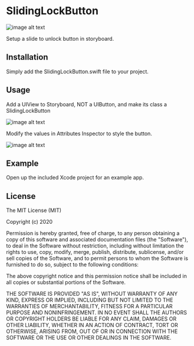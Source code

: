 # SlidingLockButton

![image alt text](http://thirdgene.com/mmtools/mmslidingbutton/screens/example.gif)

Setup a slide to unlock button in storyboard.

## Installation

Simply add the SlidingLockButton.swift file to your project.

## Usage

Add a UIView to Storyboard, NOT a UIButton, and make its class a SlidingLockButton

![image alt text](http://thirdgene.com/mmtools/mmslidingbutton/screens/1.png)

Modify the values in Attributes Inspector to style the button.

![image alt text](http://thirdgene.com/mmtools/mmslidingbutton/screens/2.png)

## Example

Open up the included Xcode project for an example app.

## License

The MIT License (MIT)

Copyright (c) 2020

Permission is hereby granted, free of charge, to any person obtaining a copy
of this software and associated documentation files (the "Software"), to deal
in the Software without restriction, including without limitation the rights
to use, copy, modify, merge, publish, distribute, sublicense, and/or sell
copies of the Software, and to permit persons to whom the Software is
furnished to do so, subject to the following conditions:

The above copyright notice and this permission notice shall be included in all
copies or substantial portions of the Software.

THE SOFTWARE IS PROVIDED "AS IS", WITHOUT WARRANTY OF ANY KIND, EXPRESS OR
IMPLIED, INCLUDING BUT NOT LIMITED TO THE WARRANTIES OF MERCHANTABILITY,
FITNESS FOR A PARTICULAR PURPOSE AND NONINFRINGEMENT. IN NO EVENT SHALL THE
AUTHORS OR COPYRIGHT HOLDERS BE LIABLE FOR ANY CLAIM, DAMAGES OR OTHER
LIABILITY, WHETHER IN AN ACTION OF CONTRACT, TORT OR OTHERWISE, ARISING FROM,
OUT OF OR IN CONNECTION WITH THE SOFTWARE OR THE USE OR OTHER DEALINGS IN THE
SOFTWARE.
